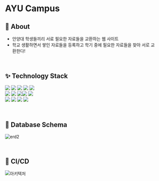 # AYU Campus



## 🎠 About
- 안양대 학생들끼리 서료 필요한 자료들을 교환하는 웹 사이트
- 학교 생활하면서 쌓인 자료들을 등록하고 학기 중에 필요한 자료들을 찾아 서로 교환한다!

<br>

## ✨ Technology Stack

<img src="https://img.shields.io/badge/Spring Boot-6DB33F?style=plastic-square&logo=Spring Boot&logoColor=white"/> <img src="https://img.shields.io/badge/Spring Security-6DB33F?style=plastic-square&logo=Spring Security&logoColor=white"/> <img src="https://img.shields.io/badge/-JAVA%2011-%23007396">
<img src="https://img.shields.io/badge/MySQL-4479A1?style=plastic-square&logo=MySQL&logoColor=white"/> <img src="https://img.shields.io/badge/Gradle-02303A?style=plastic-square&logo=Gradle&logoColor=white"/> <br>
<img src="https://img.shields.io/badge/-QueryDSL-blue"/> <img src="https://img.shields.io/badge/Amazon EC2-FF9900?style=plastic-square&logo=Amazon EC2&logoColor=white"/> <img src="https://img.shields.io/badge/Amazon S3-569A31?style=plastic-square&logo=Amazon S3&logoColor=white"/><img src="https://img.shields.io/badge/-Spring%20Data%20Jpa-brightgreen"/>
<img src="https://img.shields.io/badge/Github Actions-2088FF?style=plastic-square&logo=Github Actions&logoColor=white"/>  
<img src="https://img.shields.io/badge/Swagger-85EA2D?style=plastic-square&logo=Swagger&logoColor=white"/>
<img src="https://img.shields.io/badge/-Spring%20Data%20Redis-red"/>
<img src="https://img.shields.io/badge/-Oauth2-yellow"/>
<img src="https://img.shields.io/badge/-JWT-yellowgreen"/>

<br>

## 📃 Database Schema

![erd2](https://user-images.githubusercontent.com/89206300/226638955-145f7081-c8e9-4f9e-bdd6-a6d678f64b94.png)

<br>

## 🌊 CI/CD

![아키텍처](https://user-images.githubusercontent.com/89206300/226639021-9ace022b-3fae-40df-b34b-a7a0bf484222.png)

